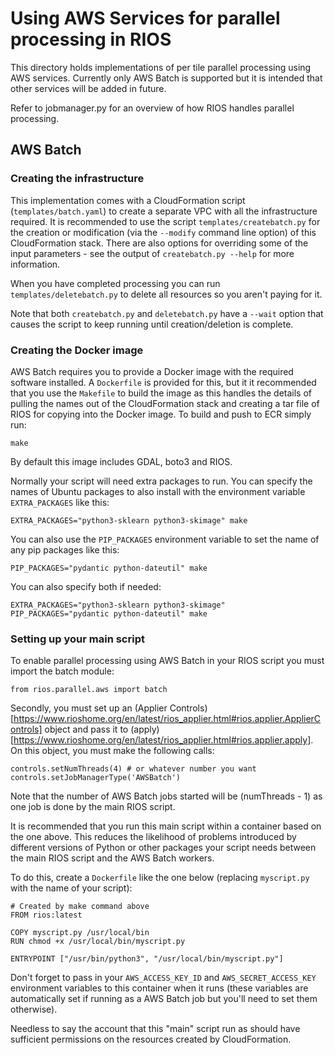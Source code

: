 # Using AWS Services for parallel processing in RIOS

This directory holds implementations of per tile parallel processing
using AWS services. Currently only AWS Batch is supported but it is
intended that other services will be added in future.

Refer to jobmanager.py for an overview of how RIOS handles parallel processing.

## AWS Batch

### Creating the infrastructure

This implementation comes with a CloudFormation script (`templates/batch.yaml`)
to create a separate VPC with all the infrastructure required. It is recommended
to use the script `templates/createbatch.py` for the creation or modification (via the `--modify`
command line option) of this CloudFormation stack. There are also options for
overriding some of the input parameters - see the output of `createbatch.py --help`
for more information.

When you have completed processing you can run `templates/deletebatch.py` to delete
all resources so you aren't paying for it. 

Note that both  `createbatch.py` and `deletebatch.py` have a `--wait` option that causes the
script to keep running until creation/deletion is complete. 

### Creating the Docker image

AWS Batch requires you to provide a Docker image with the required software installed. 
A `Dockerfile` is provided for this, but it it recommended that you use the `Makefile`
to build the image as this handles the details of pulling the names out of the CloudFormation
stack and creating a tar file of RIOS for copying into the Docker image. To build and push to 
ECR simply run:
```
make
```

By default this image includes GDAL, boto3 and RIOS. 

Normally your script will need extra packages to run. You can specify the names of Ubuntu packages
to also install with the environment variable `EXTRA_PACKAGES` like this:
```
EXTRA_PACKAGES="python3-sklearn python3-skimage" make
```

You can also use the `PIP_PACKAGES` environment variable to set the name of any pip packages like this:
```
PIP_PACKAGES="pydantic python-dateutil" make
```

You can also specify both if needed:
```
EXTRA_PACKAGES="python3-sklearn python3-skimage" PIP_PACKAGES="pydantic python-dateutil" make
```

### Setting up your main script

To enable parallel processing using AWS Batch in your RIOS script you must import the batch module:
```
from rios.parallel.aws import batch
```

Secondly, you must set up an (Applier Controls)[https://www.rioshome.org/en/latest/rios_applier.html#rios.applier.ApplierControls]
object and pass it to (apply)[https://www.rioshome.org/en/latest/rios_applier.html#rios.applier.apply]. On this
object, you must make the following calls:
```
controls.setNumThreads(4) # or whatever number you want
controls.setJobManagerType('AWSBatch')
```

Note that the number of AWS Batch jobs started will be (numThreads - 1) as one job is done by the main RIOS script.

It is recommended that you run this main script within a container based on the one above. This reduces the likelihood
of problems introduced by different versions of Python or other packages your script needs between the main RIOS
script and the AWS Batch workers.

To do this, create a `Dockerfile` like the one below (replacing `myscript.py` with the name of your script):

```
# Created by make command above
FROM rios:latest

COPY myscript.py /usr/local/bin
RUN chmod +x /usr/local/bin/myscript.py

ENTRYPOINT ["/usr/bin/python3", "/usr/local/bin/myscript.py"]
```

Don't forget to pass in your `AWS_ACCESS_KEY_ID` and `AWS_SECRET_ACCESS_KEY` environment variables to this
container when it runs (these variables are automatically set if running as a AWS Batch job but you'll
need to set them otherwise).

Needless to say the account that this "main" script run as should have sufficient permissions on the resources 
created by CloudFormation. 
 
